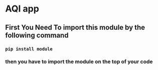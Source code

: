 # AQI app

## First You Need To **import** this module by the following command

### `pip install module`

### then you have to import the module on the top of your code

